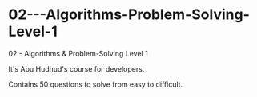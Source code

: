 # 02---Algorithms-Problem-Solving-Level-1

02 - Algorithms  & Problem-Solving Level 1 

It's Abu Hudhud's course for developers.

Contains 50 questions to solve from easy to difficult.

